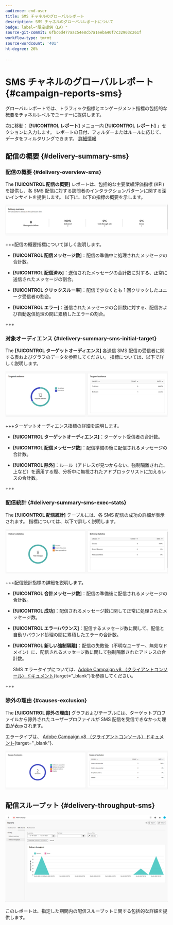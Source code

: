 ```yaml
---
audience: end-user
title: SMS チャネルのグローバルレポート
description: SMS チャネルのグローバルレポートについて
badge: label="限定提供（LA）"
source-git-commit: 6fbc6d477aac54e8cb7a1eeba40f7c32903c261f
workflow-type: tm+mt
source-wordcount: '401'
ht-degree: 26%

---
```


# SMS チャネルのグローバルレポート {#campaign-reports-sms}

グローバルレポートでは、トラフィック指標とエンゲージメント指標の包括的な概要をチャネルレベルでユーザーに提供します。

次に移動： **[!UICONTROL レポート]** メニュー内 **[!UICONTROL レポート]** 」セクションに入力します。 レポートの日付、フォルダーまたはルールに応じて、データをフィルタリングできます。 [詳細情報](global-reports.md)

## 配信の概要 {#delivery-summary-sms}

### 配信の概要 {#delivery-overview-sms}

The **[!UICONTROL 配信の概要]** レポートは、包括的な主要業績評価指標 (KPI) を提供し、各 SMS 配信に対する訪問者のインタラクションパターンに関する深いインサイトを提供します。 以下に、以下の指標の概要を示します。

![](assets/global_report_sms_delivery_overview.png)

+++配信の概要指標について詳しく説明します。

* **[!UICONTROL 配信メッセージ数]**：配信の準備中に処理されたメッセージの合計数。

* **[!UICONTROL 配信済み]**：送信されたメッセージの合計数に対する、正常に送信されたメッセージの割合。

* **[!UICONTROL クリックスルー率]**：配信で少なくとも 1 回クリックしたユニーク受信者の割合。

* **[!UICONTROL エラー]**：送信されたメッセージの合計数に対する、配信および自動返信処理の間に累積したエラーの割合。

+++

### 対象オーディエンス {#delivery-summary-sms-initial-target}

The **[!UICONTROL ターゲットオーディエンス]** 各送信 SMS 配信の受信者に関する表およびグラフのデータを参照してください。 指標については、以下で詳しく説明します。

![](assets/global_report_sms_targeted_audience.png)

+++ターゲットオーディエンス指標の詳細を説明します。

* **[!UICONTROL ターゲットオーディエンス]**：ターゲット受信者の合計数。

* **[!UICONTROL 配信メッセージ数]**：配信準備の後に配信されるメッセージの合計数。

* **[!UICONTROL 除外]**：ルール（アドレスが見つからない、強制隔離された、上など）を適用する際、分析中に無視されたアドブロックリストに加えるレスの合計数。

+++

### 配信統計 {#delivery-summary-sms-exec-stats}

The **[!UICONTROL 配信統計]** テーブルには、各 SMS 配信の成功の詳細が表示されます。 指標については、以下で詳しく説明します。

![](assets/global_report_sms_delivery_statistics.png)

+++配信統計指標の詳細を説明します。

* **[!UICONTROL 合計メッセージ数]**：配信の準備後に配信されるメッセージの合計数。

* **[!UICONTROL 成功]**：配信されるメッセージ数に関して正常に処理されたメッセージ数。

* **[!UICONTROL エラー/バウンス]**：配信するメッセージ数に関して、配信と自動リバウンド処理の間に累積したエラーの合計数。

* **[!UICONTROL 新しい強制隔離]**：配信の失敗後（不明なユーザー、無効なドメイン）に、配信されるメッセージ数に関して強制隔離されたアドレスの合計数。

  SMS エラータイプについては、[Adobe Campaign v8 （クライアントコンソール）ドキュメント](https://experienceleague.adobe.com/docs/campaign/campaign-v8/send/failures/delivery-failures.html?lang=ja#sms-quarantines){target="_blank"}を参照してください。

+++

### 除外の理由 {#causes-exclusion}

The **[!UICONTROL 除外の理由]** グラフおよびテーブルには、ターゲットプロファイルから除外されたユーザープロファイルが SMS 配信を受信できなかった理由が表示されます。

エラータイプは、 [Adobe Campaign v8 （クライアントコンソール）ドキュメント](https://experienceleague.adobe.com/docs/campaign/campaign-v8/send/failures/delivery-failures.html?lang=ja#email-error-types){target="_blank"}.

![](assets/global_report_sms_causes_exclusion.png)

## 配信スループット {#delivery-throughput-sms}

![](assets/global_report_sms_delivery_throughput.png)

このレポートは、指定した期間内の配信スループットに関する包括的な詳細を提供します。
